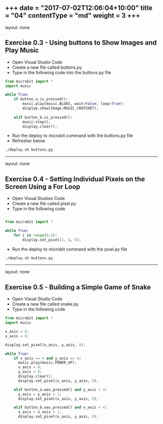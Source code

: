 +++
date = "2017-07-02T12:06:04+10:00"
title = "04"
contentType = "md"
weight = 3
+++
---
layout: none
## Exercise 0.3 - Using buttons to Show Images and Play Music

- Open Visual Studio Code
- Create a new file called buttons.py
- Type in the following code into the buttons.py file

```python
from microbit import *
import music

while True:
	if button_a.is_pressed():
		music.play(music.BLUES, wait=False, loop=True);
		display.show(Image.MUSIC_CROTCHET);
		
	elif button_b.is_pressed():
		music.stop();
		display.clear();
```

- Run the deploy to microbit command with the buttons.py file
- Refresher below

```sh
./deploy.sh buttons.py
```
---
layout: none
## Exercise 0.4 - Setting Individual Pixels on the Screen Using a For Loop

- Open Visual Studioo Code
- Create a new file called pixel.py
- Type in the following code

```python

from microbit import *

while True:
	for i in range(0,4):
		display.set_pixel(2, i, 9);
```

-  Run the deploy to microbit command with the pixel.py file

```sh
./deploy.sh buttons.py
```

---
layout: none
## Exercise 0.5 - Building a Simple Game of Snake

- Open Visual Studio Code
- Create a new file called snake.py
- Type in the following code

```python
from microbit import *
import music

x_axis = 0;
y_axis = 0;

display.set_pixel(x_axis, y_axis, 9);

while True:
	if x_axis == 4 and y_axis == 4:
	  music.play(music.POWER_UP);
	  x_axis = 0;
	  y_axis = 0;
	  display.clear();
	  display.set_pixel(x_axis, y_axis, 9);

	elif button_a.was_pressed() and y_axis < 4:
	  y_axis = y_axis + 1;
	  display.set_pixel(x_axis, y_axis, 9);

	elif button_b.was_pressed() and x_axis < 4:
	  x_axis = x_axis + 1;
	  display.set_pixel(x_axis, y_axis, 9);
```